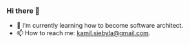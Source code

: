 ### Hi there 👋
- 🌱 I’m currently learning how to become software architect. 
- 📫 How to reach me: kamil.siebyla@gmail.com.
